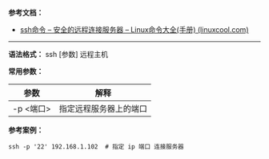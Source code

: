 **参考文档：**

- [ssh命令 – 安全的远程连接服务器 – Linux命令大全(手册) (linuxcool.com)](https://www.linuxcool.com/ssh)

---

**语法格式：** ssh [参数] 远程主机

**常用参数：**

| 参数      | 解释                   |
| ----------- | ------------------------ |
| -p <端口> | 指定远程服务器上的端口 |

**参考案例：**

```shell
ssh -p '22' 192.168.1.102  # 指定 ip 端口 连接服务器
```

